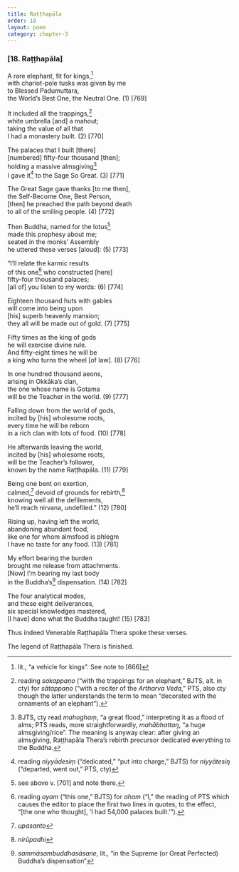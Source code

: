 ```yaml
---
title: Raṭṭhapāla
order: 18
layout: poem
category: chapter-3
---
```


### \[18. Raṭṭhapāla\]

A rare elephant, fit for kings,[^1]  
with chariot-pole tusks was given by me  
to Blessed Padumuttara,  
the World’s Best One, the Neutral One. (1) \[769\]

It included all the trappings,[^2]  
white umbrella \[and\] a mahout;  
taking the value of all that  
I had a monastery built. (2) \[770\]

The palaces that I built \[there\]  
\[numbered\] fifty-four thousand \[then\];  
holding a massive almsgiving[^3]  
I gave it[^4] to the Sage So Great. (3) \[771\]

The Great Sage gave thanks \[to me then\],  
the Self-Become One, Best Person,  
\[then\] he preached the path beyond death  
to all of the smiling people. (4) \[772\]

Then Buddha, named for the lotus[^5]  
made this prophesy about me;  
seated in the monks’ Assembly  
he uttered these verses \[aloud\]: (5) \[773\]

“I’ll relate the karmic results  
of this one[^6] who constructed \[here\]  
fifty-four thousand palaces;  
\[all of\] you listen to my words: (6) \[774\]

Eighteen thousand huts with gables  
will come into being upon  
\[his\] superb heavenly mansion;  
they all will be made out of gold. (7) \[775\]

Fifty times as the king of gods  
he will exercise divine rule.  
And fifty-eight times he will be  
a king who turns the wheel \[of law\]. (8) \[776\]

In one hundred thousand aeons,  
arising in Okkāka’s clan,  
the one whose name is Gotama  
will be the Teacher in the world. (9) \[777\]

Falling down from the world of gods,  
incited by \[his\] wholesome roots,  
every time he will be reborn  
in a rich clan with lots of food. (10) \[778\]

He afterwards leaving the world,  
incited by \[his\] wholesome roots,  
will be the Teacher’s follower,  
known by the name Raṭṭhapāla. (11) \[779\]

Being one bent on exertion,  
calmed,[^7] devoid of grounds for rebirth,[^8]  
knowing well all the defilements,  
he’ll reach nirvana, undefiled.” (12) \[780\]

Rising up, having left the world,  
abandoning abundant food,  
like one for whom almsfood is phlegm  
I have no taste for any food. (13) \[781\]

My effort bearing the burden  
brought me release from attachments.  
\[Now\] I’m bearing my last body  
in the Buddha’s[^9] dispensation. (14) \[782\]

The four analytical modes,  
and these eight deliverances,  
six special knowledges mastered,  
\[I have\] done what the Buddha taught! (15) \[783\]

Thus indeed Venerable Raṭṭhapāla Thera spoke these verses.

The legend of Raṭṭhapāla Thera is finished.

[^1]: lit., “a vehicle for kings”. See note to \[666\]

[^2]: reading *sakappaṇo* (“with the trappings for an elephant,” BJTS, alt. in cty) for *sātappaṇo* (“with a reciter of the *Artharva Veda*,” PTS, also cty though the latter understands the term to mean “decorated with the ornaments of an elephant”).

[^3]: BJTS, cty read *mahoghaṃ*, “a great flood,” interpreting it as a flood of alms; PTS reads, more straightforwardly, *mahābhattaŋ*, “a huge almsgiving/rice”. The meaning is anyway clear: after giving an almsgiving, Raṭṭhapāla Thera’s rebirth precursor dedicated everything to the Buddha.

[^4]: reading *niyyādesiṃ* (“dedicated,” “put into charge,” BJTS) for *niyyātesiŋ* (“departed, went out,” PTS, cty)

[^5]: see above v. \[701\] and note there.

[^6]: reading *ayam* (“this one,” BJTS) for *aham* (“I,” the reading of PTS which causes the editor to place the first two lines in quotes, to the effect, “\[the one who thought\], ’I had 54,000 palaces built.’”).

[^7]: *upasanto*

[^8]: *nirūpadhi*

[^9]: *sammāsambuddhasāsane*, lit., “in the Supreme (or Great Perfected) Buddha’s dispensation”
